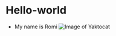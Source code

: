 # Hello-world
* My name is Romi
![Image of Yaktocat](https://octodex.github.com/images/yaktocat.png)
